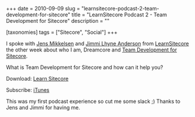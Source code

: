 +++
date = 2010-09-09
slug = "learnsitecore-podcast-2-team-development-for-sitecore"
title = "LearnSitecore Podcast 2 - Team Development for Sitecore"
description = ""

[taxonomies]
tags = ["Sitecore", "Social"]
+++

I spoke with [Jens Mikkelsen](http://twitter.com/jens_mikkelsen) and [Jimmi Lhyne Anderson](http://twitter.com/JimmiLyhne) from [LearnSitecore](http://learnsitecore.cmsuniverse.net) the other week about who I am, Dreamcore and [Team Development for Sitecore](http://teamdevelopmentforsitecore.com/).

<!-- more -->

What is Team Development for Sitecore and how can it help you?

Download: [Learn Sitecore](http://learnsitecore.cmsuniverse.net/en/Podcasts/Learn-Sitecore-podcast-2-Team-development.aspx)

Subscribe: [iTunes](http://itunes.apple.com/us/podcast/learn-sitecore-podcast/id389539488?ign-mpt=uo%253D4)

This was my first podcast experience so cut me some slack ;) Thanks to Jens and Jimmi for having me.